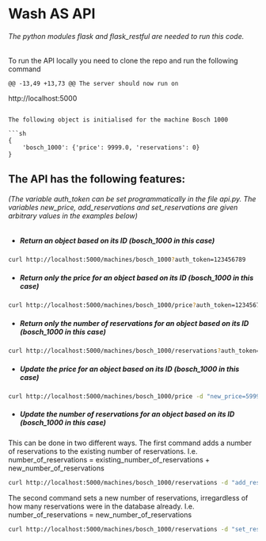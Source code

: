 # Wash AS API

###### The python modules flask and flask_restful are needed to run this code.

To run the API locally you need to clone the repo and run the following command

	@@ -13,49 +13,73 @@ The server should now run on
http://localhost:5000
```

The following object is initialised for the machine Bosch 1000

```sh
{
    'bosch_1000': {'price': 9999.0, 'reservations': 0}
}
```
## The API has the following features:
###### (The variable auth_token can be set programmatically in the file api.py. The variables new_price, add_reservations and set_reservations are given arbitrary values in the examples below)

- ##### Return an object based on its ID (bosch_1000 in this case)

```sh
curl http://localhost:5000/machines/bosch_1000?auth_token=123456789
```

- ##### Return only the price for an object based on its ID (bosch_1000 in this case)

```sh
curl http://localhost:5000/machines/bosch_1000/price?auth_token=123456789
```

- ##### Return only the number of reservations for an object based on its ID (bosch_1000 in this case)

```sh
curl http://localhost:5000/machines/bosch_1000/reservations?auth_token=123456789
```

- ##### Update the price for an object based on its ID (bosch_1000 in this case)
```sh
curl http://localhost:5000/machines/bosch_1000/price -d "new_price=5999&auth_token=123456789" -X PUT -v
```

- ##### Update the number of reservations for an object based on its ID (bosch_1000 in this case)

This can be done in two different ways. The first command adds a number of reservations to the existing number of reservations. I.e. number_of_reservations = existing_number_of_reservations + new_number_of_reservations

```sh
curl http://localhost:5000/machines/bosch_1000/reservations -d "add_reservations=5&auth_token=123456789" -X PUT -v
```

The second command sets a new number of reservations, irregardless of how many reservations were in the database already. I.e. number_of_reservations = new_number_of_reservations

```sh
curl http://localhost:5000/machines/bosch_1000/reservations -d "set_reservations=39&auth_token=123456789" -X PUT -v
```
